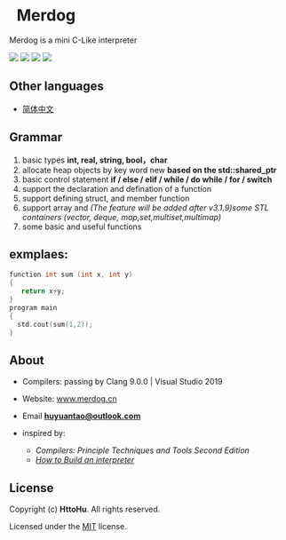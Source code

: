 
#   Merdog
Merdog is a mini C-Like interpreter

![](https://img.shields.io/badge/C--Like-interpreter-brightgreen)
![](https://img.shields.io/github/license/HttoHu/Merdog)
![](https://img.shields.io/github/repo-size/HttoHu/Merdog)
![](https://img.shields.io/badge/interpreter-%3C1MB-lightgrey)

## Other languages
* [简体中文](www.github.com/HttoHu/Merdog/docs/ReadMe_CN.md)
## Grammar
1. basic types **int, real, string, bool，char**
2. allocate heap objects by key word new **based on the std::shared_ptr**
3. basic control statement **if / else / elif / while / do while / for / switch**
4. support the declaration and defination of a function
5. support defining struct, and member function
6. support array and *(The feature will be added after v3.1.9)some STL containers (vector, deque, map,set,multiset,multimap)*
7. some basic and useful functions
  
## exmplaes:
```c++
function int sum (int x, int y)
{
   return x+y;
}
program main
{
  std.cout(sum(1,2));
}
```

## About
* Compilers: passing by Clang 9.0.0 | Visual Studio 2019
* Website: www.merdog.cn
* Email **huyuantao@outlook.com**
* inspired by:
  
  * *Compilers: Principle Techniques and Tools Second Edition*
  * *[How to Build an interpreter](https://ruslanspivak.com/lsbasi-part1/)*

## License
Copyright (c) **HttoHu**. All rights reserved.

Licensed under the [MIT](LICENSE) license.
